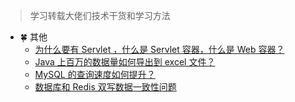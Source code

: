 <font face="幼圆">

> 学习转载大佬们技术干货和学习方法

</font>

- 🍀 其他
  - [为什么要有 Servlet ，什么是 Servlet 容器，什么是 Web 容器？](https://www.zhihu.com/question/585070524/answer/2939949226)
  - [Java 上百万的数据量如何导出到 excel 文件？](https://www.zhihu.com/question/266128152/answer/2899625998)
  - [MySQL 的查询速度如何提升？](https://www.zhihu.com/question/590917119/answer/3056451196)
  - [数据库和 Redis 双写数据一致性问题](https://www.zhihu.com/question/20734566/answer/3056703475)
